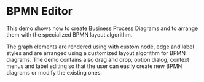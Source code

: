 # BPMN Editor
  

 This demo shows how to create Business Process Diagrams and to arrange them with the specialized BPMN layout algorithm.   

 The graph elements are rendered using with custom node, edge and label styles and are arranged using a customized layout algorithm for BPMN diagrams. The demo contains also drag and drop, option dialog, context menus and label editing so that the user can easily create new BPMN diagrams or modify the existing ones.   